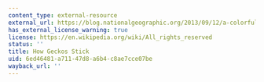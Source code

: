```yaml
---
content_type: external-resource
external_url: https://blog.nationalgeographic.org/2013/09/12/a-colorful-view-of-incredibly-sticky-feet/
has_external_license_warning: true
license: https://en.wikipedia.org/wiki/All_rights_reserved
status: ''
title: How Geckos Stick
uid: 6ed46481-a711-47d8-a6b4-c8ae7cce07be
wayback_url: ''
---
```


